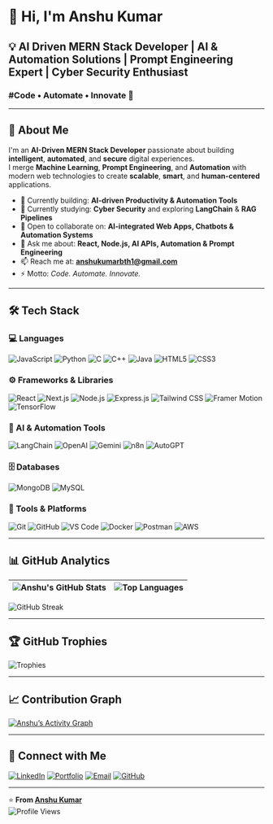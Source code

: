 # 👋 Hi, I'm Anshu Kumar  

## 💡 AI Driven MERN Stack Developer | AI & Automation Solutions | Prompt Engineering Expert | Cyber Security Enthusiast  
### #Code • Automate • Innovate 🚀  

---

## 🧠 About Me  

I'm an **AI-Driven MERN Stack Developer** passionate about building **intelligent**, **automated**, and **secure** digital experiences.  
I merge **Machine Learning**, **Prompt Engineering**, and **Automation** with modern web technologies to create **scalable**, **smart**, and **human-centered** applications.  

- 🔭 Currently building: **AI-driven Productivity & Automation Tools**
- 🌱 Currently studying: **Cyber Security** and exploring **LangChain** & **RAG Pipelines**
- 🤝 Open to collaborate on: **AI-integrated Web Apps, Chatbots & Automation Systems**
- 💬 Ask me about: **React, Node.js, AI APIs, Automation & Prompt Engineering**
- 📫 Reach me at: **anshukumarbth1@gmail.com**
- ⚡ Motto: *Code. Automate. Innovate.*

---

## 🛠️ Tech Stack  

### 💻 Languages  
![JavaScript](https://img.shields.io/badge/-JavaScript-F7DF1E?style=for-the-badge&logo=javascript&logoColor=black)
![Python](https://img.shields.io/badge/-Python-3776AB?style=for-the-badge&logo=python&logoColor=white)
![C](https://img.shields.io/badge/-C-00599C?style=for-the-badge&logo=c&logoColor=white)
![C++](https://img.shields.io/badge/-C++-00599C?style=for-the-badge&logo=cplusplus&logoColor=white)
![Java](https://img.shields.io/badge/-Java-007396?style=for-the-badge&logo=java&logoColor=white)
![HTML5](https://img.shields.io/badge/-HTML5-E34F26?style=for-the-badge&logo=html5&logoColor=white)
![CSS3](https://img.shields.io/badge/-CSS3-1572B6?style=for-the-badge&logo=css3&logoColor=white)

### ⚙️ Frameworks & Libraries  
![React](https://img.shields.io/badge/-React-61DAFB?style=for-the-badge&logo=react&logoColor=black)
![Next.js](https://img.shields.io/badge/-Next.js-000000?style=for-the-badge&logo=nextdotjs&logoColor=white)
![Node.js](https://img.shields.io/badge/-Node.js-339933?style=for-the-badge&logo=nodedotjs&logoColor=white)
![Express.js](https://img.shields.io/badge/-Express.js-000000?style=for-the-badge&logo=express&logoColor=white)
![Tailwind CSS](https://img.shields.io/badge/-Tailwind_CSS-38B2AC?style=for-the-badge&logo=tailwindcss&logoColor=white)
![Framer Motion](https://img.shields.io/badge/-Framer_Motion-0055FF?style=for-the-badge&logo=framer&logoColor=white)
![TensorFlow](https://img.shields.io/badge/-TensorFlow-FF6F00?style=for-the-badge&logo=tensorflow&logoColor=white)

### 🧠 AI & Automation Tools  
![LangChain](https://img.shields.io/badge/-LangChain-00A67E?style=for-the-badge&logo=chainlink&logoColor=white)
![OpenAI](https://img.shields.io/badge/-OpenAI-412991?style=for-the-badge&logo=openai&logoColor=white)
![Gemini](https://img.shields.io/badge/-Google%20Gemini-4285F4?style=for-the-badge&logo=google&logoColor=white)
![n8n](https://img.shields.io/badge/-n8n-EA4C89?style=for-the-badge&logo=n8n&logoColor=white)
![AutoGPT](https://img.shields.io/badge/-AutoGPT-FF5733?style=for-the-badge&logo=robotframework&logoColor=white)

### 🗄️ Databases  
![MongoDB](https://img.shields.io/badge/-MongoDB-47A248?style=for-the-badge&logo=mongodb&logoColor=white)
![MySQL](https://img.shields.io/badge/-MySQL-4479A1?style=for-the-badge&logo=mysql&logoColor=white)

### 🔧 Tools & Platforms  
![Git](https://img.shields.io/badge/-Git-F05032?style=for-the-badge&logo=git&logoColor=white)
![GitHub](https://img.shields.io/badge/-GitHub-181717?style=for-the-badge&logo=github&logoColor=white)
![VS Code](https://img.shields.io/badge/-VS%20Code-007ACC?style=for-the-badge&logo=visualstudiocode&logoColor=white)
![Docker](https://img.shields.io/badge/-Docker-2496ED?style=for-the-badge&logo=docker&logoColor=white)
![Postman](https://img.shields.io/badge/-Postman-FF6C37?style=for-the-badge&logo=postman&logoColor=white)
![AWS](https://img.shields.io/badge/-AWS-232F3E?style=for-the-badge&logo=amazonaws&logoColor=white)

---

## 📊 GitHub Analytics  

| ![Anshu's GitHub Stats](https://github-readme-stats.vercel.app/api?username=anshukumarbth&show_icons=true&theme=tokyonight) | ![Top Languages](https://github-readme-stats.vercel.app/api/top-langs/?username=anshukumarbth&layout=compact&theme=tokyonight) |
| --- | --- |

![GitHub Streak](https://github-readme-streak-stats.herokuapp.com/?user=anshukumarbth&theme=tokyonight)

---

## 🏆 GitHub Trophies  
![Trophies](https://github-profile-trophy.vercel.app/?username=anshukumarbth&theme=tokyonight&no-frame=true&margin-w=5)

---

## 📈 Contribution Graph  
[![Anshu’s Activity Graph](https://github-readme-activity-graph.vercel.app/graph?username=anshukumarbth&theme=tokyo-night)](https://github.com/anshukumarbth)

---

## 🔗 Connect with Me  

[![LinkedIn](https://img.shields.io/badge/-LinkedIn-0077B5?style=for-the-badge&logo=linkedin&logoColor=white)](https://www.linkedin.com/in/anshu-kumar-8b579a289/)
[![Portfolio](https://img.shields.io/badge/-Portfolio-000000?style=for-the-badge&logo=react&logoColor=white)](https://anshukumar.vercel.app/)
[![Email](https://img.shields.io/badge/-Email-D14836?style=for-the-badge&logo=gmail&logoColor=white)](mailto:anshukumarbth1@gmail.com)
[![GitHub](https://img.shields.io/badge/-GitHub-181717?style=for-the-badge&logo=github&logoColor=white)](https://github.com/anshukumarbth)

---

⭐ **From [Anshu Kumar](https://github.com/anshukumarbth)**  
![Profile Views](https://komarev.com/ghpvc/?username=anshukumarbth&color=blue&style=flat-square)
